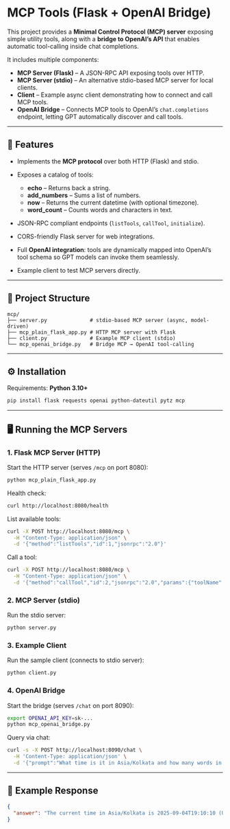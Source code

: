 # MCP Tools (Flask + OpenAI Bridge)

This project provides a **Minimal Control Protocol (MCP) server** exposing simple utility tools, along with a **bridge to OpenAI’s API** that enables automatic tool-calling inside chat completions.

It includes multiple components:

* **MCP Server (Flask)** – A JSON-RPC API exposing tools over HTTP.
* **MCP Server (stdio)** – An alternative stdio-based MCP server for local clients.
* **Client** – Example async client demonstrating how to connect and call MCP tools.
* **OpenAI Bridge** – Connects MCP tools to OpenAI’s `chat.completions` endpoint, letting GPT automatically discover and call tools.

---

## 🚀 Features

* Implements the **MCP protocol** over both HTTP (Flask) and stdio.
* Exposes a catalog of tools:

  * **echo** – Returns back a string.
  * **add\_numbers** – Sums a list of numbers.
  * **now** – Returns the current datetime (with optional timezone).
  * **word\_count** – Counts words and characters in text.
* JSON-RPC compliant endpoints (`listTools`, `callTool`, `initialize`).
* CORS-friendly Flask server for web integrations.
* Full **OpenAI integration**: tools are dynamically mapped into OpenAI’s tool schema so GPT models can invoke them seamlessly.
* Example client to test MCP servers directly.

---

## 📂 Project Structure

```
mcp/
├── server.py              # stdio-based MCP server (async, model-driven)
├── mcp_plain_flask_app.py # HTTP MCP server with Flask
├── client.py              # Example MCP client (stdio)
└── mcp_openai_bridge.py   # Bridge MCP → OpenAI tool-calling
```

---

## ⚙️ Installation

Requirements: **Python 3.10+**

```bash
pip install flask requests openai python-dateutil pytz mcp
```

---

## 🖥️ Running the MCP Servers

### 1. Flask MCP Server (HTTP)

Start the HTTP server (serves `/mcp` on port 8080):

```bash
python mcp_plain_flask_app.py
```

Health check:

```bash
curl http://localhost:8080/health
```

List available tools:

```bash
curl -X POST http://localhost:8080/mcp \
  -H "Content-Type: application/json" \
  -d '{"method":"listTools","id":1,"jsonrpc":"2.0"}'
```

Call a tool:

```bash
curl -X POST http://localhost:8080/mcp \
  -H "Content-Type: application/json" \
  -d '{"method":"callTool","id":2,"jsonrpc":"2.0","params":{"toolName":"echo","arguments":{"text":"Hello from MCP"}}}'
```

### 2. MCP Server (stdio)

Run the stdio server:

```bash
python server.py
```

### 3. Example Client

Run the sample client (connects to stdio server):

```bash
python client.py
```

### 4. OpenAI Bridge

Start the bridge (serves `/chat` on port 8090):

```bash
export OPENAI_API_KEY=sk-...
python mcp_openai_bridge.py
```

Query via chat:

```bash
curl -s -X POST http://localhost:8090/chat \
  -H 'Content-Type: application/json' \
  -d '{"prompt":"What time is it in Asia/Kolkata and how many words in \"hello brave new world\"?"}'
```

---

## 📝 Example Response

```json
{
  "answer": "The current time in Asia/Kolkata is 2025-09-04T19:10:10 (UTC+05:30). The phrase \"hello brave new world\" contains 4 words."
}
```
